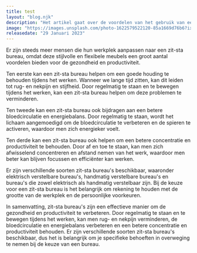 ```yaml
---
title: test
layout: "blog.njk"
description: "Het artikel gaat over de voordelen van het gebruik van een zit-sta bureau voor gezondheid en productiviteit. Het bespreekt hoe een zit-sta bureau kan bijdragen aan een betere houding, bloedcirculatie, energiebalans, concentratie en productiviteit. Er wordt ook besproken dat er verschillende soorten zit-sta bureau's beschikbaar zijn en dat het belangrijk is om rekening te houden met persoonlijke voorkeuren en de grootte van de werkplek bij de keuze voor een bureau."
image: "https://images.unsplash.com/photo-1622579522120-85a1669d76b6?ixlib=rb-4.0.3&ixid=MnwxMjA3fDB8MHxwaG90by1wYWdlfHx8fGVufDB8fHx8&auto=format&fit=crop&w=687&q=80"
releasedate: "29 Januari 2023"
---
```


 Er zijn steeds meer mensen die hun werkplek aanpassen naar een zit-sta bureau, omdat deze stijlvolle en flexibele meubels een groot aantal voordelen bieden voor de gezondheid en productiviteit.
 
 

 Ten eerste kan een zit-sta bureau helpen om een goede houding te behouden tijdens het werken. Wanneer we lange tijd zitten, kan dit leiden tot rug- en nekpijn en stijfheid. 
 Door regelmatig te staan en te bewegen tijdens het werken, kan een zit-sta bureau helpen om deze problemen te verminderen.  
 

 Ten tweede kan een zit-sta bureau ook bijdragen aan een betere bloedcirculatie en energiebalans. Door regelmatig te staan, wordt het lichaam aangemoedigd om de bloedcirculatie te verbeteren en de spieren te activeren, waardoor men zich energieker voelt.   
 

 Ten derde kan een zit-sta bureau ook helpen om een betere concentratie en productiviteit te behouden. Door af en toe te staan, kan men zich afwisselend concentreren en afstand nemen van het werk, waardoor men beter kan blijven focussen en efficiënter kan werken.  
 

 Er zijn verschillende soorten zit-sta bureau's beschikbaar, waaronder elektrisch verstelbare bureau's, handmatig verstelbare bureau's en bureau's die zowel elektrisch als handmatig verstelbaar zijn. 
 Bij de keuze voor een zit-sta bureau is het belangrijk om rekening te houden met de grootte van de werkplek en de persoonlijke voorkeuren.  
 

 In samenvatting, zit-sta bureau's zijn een effectieve manier om de gezondheid en productiviteit te verbeteren. 
 Door regelmatig te staan en te bewegen tijdens het werken, kan men rug- en nekpijn verminderen, de bloedcirculatie en energiebalans verbeteren en een betere concentratie en productiviteit behouden. 
 Er zijn verschillende soorten zit-sta bureau's beschikbaar, dus het is belangrijk om je specifieke behoeften in overweging te nemen bij de keuze van een bureau. 